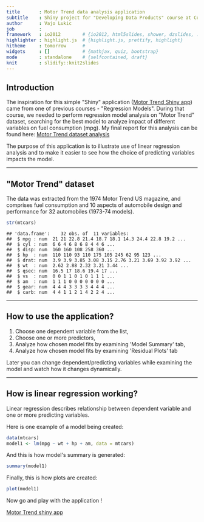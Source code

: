 ```yaml
---
title       : Motor Trend data analysis application
subtitle    : Shiny project for "Developing Data Products" course at Coursera
author      : Vajo Lukic
job         : 
framework   : io2012        # {io2012, html5slides, shower, dzslides, ...}
highlighter : highlight.js  # {highlight.js, prettify, highlight}
hitheme     : tomorrow      # 
widgets     : []            # {mathjax, quiz, bootstrap}
mode        : standalone    # {selfcontained, draft}
knit        : slidify::knit2slides
---
```


## Introduction

The inspiration for this simple "Shiny" application ([Motor Trend Shiny app](http://vajol.shinyapps.io/motor_trend/)) came from one of previous courses - "Regression Models".
During that course, we needed to perform regression model analysis on "Motor Trend" dataset, searching for the 
best model to analyze impact of different variables on fuel consumption (mpg). My final report for this analysis can be found here: [Motor Trend dataset analysis](http://www.rpubs.com/vajol/20885)

The purpose of this application is to illustrate use of linear regression analysis and to make it easier to see
how the choice of predicting variables impacts the model.

---

## "Motor Trend" dataset

The data was extracted from the 1974 Motor Trend US magazine, and comprises fuel consumption and 10 aspects of automobile design and performance for 32 automobiles (1973-74 models).


```r
str(mtcars)
```

```
## 'data.frame':	32 obs. of  11 variables:
##  $ mpg : num  21 21 22.8 21.4 18.7 18.1 14.3 24.4 22.8 19.2 ...
##  $ cyl : num  6 6 4 6 8 6 8 4 4 6 ...
##  $ disp: num  160 160 108 258 360 ...
##  $ hp  : num  110 110 93 110 175 105 245 62 95 123 ...
##  $ drat: num  3.9 3.9 3.85 3.08 3.15 2.76 3.21 3.69 3.92 3.92 ...
##  $ wt  : num  2.62 2.88 2.32 3.21 3.44 ...
##  $ qsec: num  16.5 17 18.6 19.4 17 ...
##  $ vs  : num  0 0 1 1 0 1 0 1 1 1 ...
##  $ am  : num  1 1 1 0 0 0 0 0 0 0 ...
##  $ gear: num  4 4 4 3 3 3 3 4 4 4 ...
##  $ carb: num  4 4 1 1 2 1 4 2 2 4 ...
```

---

## How to use the application?

1. Choose one dependent variable from the list,
2. Choose one or more predictors,
3. Analyze how chosen model fits by examining 'Model Summary' tab,
4. Analyze how chosen model fits by examining 'Residual Plots' tab

Later you can change dependent/predicting variables while examining the model and watch how it changes dynamically.

---

## How is linear regression working?

Linear regression describes relationship between dependent variable and one or more predicting variables.  

Here is one example of a model being created:

```r
data(mtcars)
model1 <- lm(mpg ~ wt + hp + am, data = mtcars)
```

And this is how model's summary is generated:

```r
summary(model1)
```

Finally, this is how plots are created:

```r
plot(model1)
```

Now go and play with the application !

[Motor Trend shiny app](http://vajol.shinyapps.io/motor_trend/)











